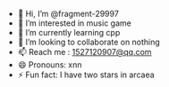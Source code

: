 - 👋 Hi, I’m @fragment-29997
- 👀 I’m interested in music game
- 🌱 I’m currently learning cpp
- 💞️ I’m looking to collaborate on nothing
- 📫 Reach me : 1527120907@qq.com
- 😄 Pronouns: xnn
- ⚡ Fun fact: I have two stars in arcaea 

<!---
fragment-29997/fragment-29997 is a ✨ special ✨ repository because its `README.md` (this file) appears on your GitHub profile.
You can click the Preview link to take a look at your changes.
--->
